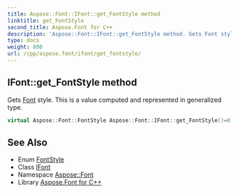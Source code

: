 ```yaml
---
title: Aspose::Font::IFont::get_FontStyle method
linktitle: get_FontStyle
second_title: Aspose.Font for C++
description: 'Aspose::Font::IFont::get_FontStyle method. Gets Font style. This is a value computed and represented in generalized type in C++.'
type: docs
weight: 800
url: /cpp/aspose.font/ifont/get_fontstyle/
---
```

## IFont::get_FontStyle method


Gets [Font](../../font/) style. This is a value computed and represented in generalized type.

```cpp
virtual Aspose::Font::FontStyle Aspose::Font::IFont::get_FontStyle()=0
```

## See Also

* Enum [FontStyle](../../fontstyle/)
* Class [IFont](../)
* Namespace [Aspose::Font](../../)
* Library [Aspose.Font for C++](../../../)
